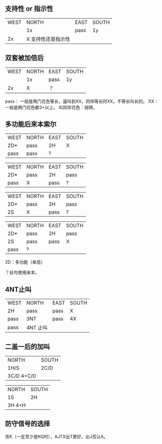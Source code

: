 ## 支持性 or 指示性

<table>
    <tr><td>WEST</td> <td>NORTH</td> <td>EAST</td> <td>SOUTH</td></tr>
    <tr><td></td> <td>1x</td> <td>pass</td> <td>1y</td></tr>
    <tr><td>2x</td> <td>X 支持性还是指示性</td> <td></td> <td></td></tr>
</table>


## 双套被加倍后

<table>
    <tr><td>WEST</td> <td>NORTH</td> <td>EAST</td> <td>SOUTH</td></tr>
    <tr><td></td> <td>1x</td> <td>pass</td> <td>1y</td></tr>
    <tr><td>2x</td> <td>X</td> <td> ？</td> <td></td></tr>
</table>

pass： 一般是两门花色等长，逼叫到XX，同伴等长时XX，不等长叫长的。
XX： 一般是两门花色都3+以上。
叫同伴花色：弱牌。

## 多功能后来本索尔

<table>
    <tr><td>WEST</td> <td>NORTH</td> <td>EAST</td> <td>SOUTH</td></tr>
    <tr><td>2D*</td> <td>pass</td> <td>2H</td> <td>X</td></tr>
    <tr><td>pass</td> <td>pass</td> <td>?</td> <td></td></tr>
</table>

<table>
    <tr><td>WEST</td> <td>NORTH</td> <td>EAST</td> <td>SOUTH</td></tr>
    <tr><td>2D*</td> <td>pass</td> <td>2H</td> <td>pass</td></tr>
    <tr><td>pass</td> <td>X</td> <td>pass</td> <td>?</td></tr>
</table>

<table>
    <tr><td>WEST</td> <td>NORTH</td> <td>EAST</td> <td>SOUTH</td></tr>
    <tr><td>2D*</td> <td>pass</td> <td>2H</td> <td>pass</td></tr>
    <tr><td>2S</td> <td>X</td> <td>pass</td> <td>?</td></tr>
</table>

<table>
    <tr><td>WEST</td> <td>NORTH</td> <td>EAST</td> <td>SOUTH</td></tr>
    <tr><td>2D*</td> <td>pass</td> <td>2H</td> <td>pass</td></tr>
    <tr><td>2S</td> <td>pass</td> <td>pass</td> <td>X</td></tr>
    <tr><td>pass</td> <td>?</td> <td></td> <td></td></tr>
</table>

2D：多功能（单高）

？处均使用来本。

## 4NT止叫
<table>
    <tr><td>WEST</td> <td>NORTH</td> <td>EAST</td> <td>SOUTH</td></tr>
    <tr><td>2H</td> <td>pass</td> <td>pass</td> <td>X</td></tr>
    <tr><td>pass</td> <td>3NT</td> <td>pass</td> <td>4X</td></tr>
    <tr><td>pass</td> <td>4NT 止叫</td> <td></td> <td></td></tr>
</table>

## 二盖一后的加叫
<table>
    <tr><td>NORTH</td>  <td>SOUTH</td></tr>
    <tr><td>1H/S</td>   <td>2C/D</td> </tr>
    <tr><td>3C/D 4+C/D</td>   <td></td> </tr>
</table>

<table>
    <tr><td>NORTH</td>  <td>SOUTH</td></tr>
    <tr><td>1S</td>   <td>2H</td> </tr>
    <tr><td>3H 4+H</td>   <td></td> </tr>
</table>

## 防守信号的选择
攻K（一定至少是KQ时），AJTX出T更好。出J否认A。